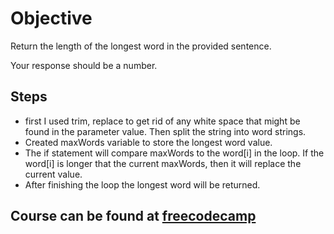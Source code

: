 # Objective

Return the length of the longest word in the provided sentence.

Your response should be a number.

## Steps
- first I used trim, replace to get rid of any white space that might be found in the parameter value. Then split the string into word strings.
- Created maxWords variable to store the longest word value.
- The if statement will compare maxWords to the word[i] in the loop. If the word[i] is longer that the current maxWords, then it will replace the current value.
- After finishing the loop the longest word will be returned.

## Course can be found at [freecodecamp](https://www.freecodecamp.org/learn/javascript-algorithms-and-data-structures/basic-algorithm-scripting/find-the-longest-word-in-a-string)